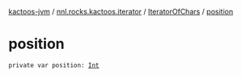 [kactoos-jvm](../../index.md) / [nnl.rocks.kactoos.iterator](../index.md) / [IteratorOfChars](index.md) / [position](./position.md)

# position

`private var position: `[`Int`](https://kotlinlang.org/api/latest/jvm/stdlib/kotlin/-int/index.html)